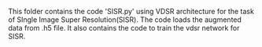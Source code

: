 This folder contains the code 'SISR.py' using VDSR architecture for the task of SIngle Image Super Resolution(SISR). 
The code loads the augmented data from .h5 file.
It also contains the code to train the vdsr network for SISR.
